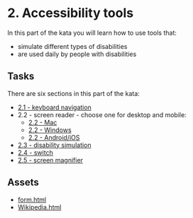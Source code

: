 # 2. Accessibility tools

In this part of the kata you will learn how to use tools that:

- simulate different types of disabilities
- are used daily by people with disabilities

## Tasks

There are six sections in this part of the kata:

- [2.1 - keyboard navigation](./2.1-keyboard-navigation.md)
- 2.2 - screen reader - choose one for desktop and mobile:
  - [2.2 - Mac](./2.2-screen-reader-mac.md)
  - [2.2 - Windows](./2.2-screen-reader-windows.md)
  - [2.2 - Android/iOS](./2.2-screen-reader-mobile.md)
- [2.3 - disability simulation](./2.3-disability-simulation.md)
- [2.4 - switch](./2.4-switch.md)
- [2.5 - screen magnifier](./2.5-screen-magnifier.md)

## Assets

- [form.html](./assets/form.html)
- [Wikipedia.html](./assets/Wikipedia.html)
